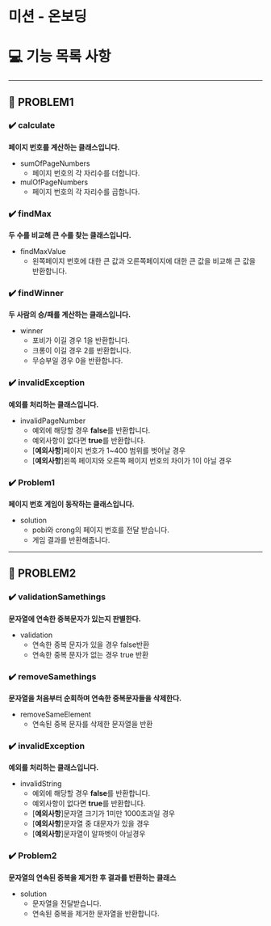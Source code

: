 # 미션 - 온보딩

# 💻 기능 목록 사항
<hr>

## 🌟 PROBLEM1
###
### ✔️ calculate
**페이지 번호를 계산하는 클래스입니다.**

- sumOfPageNumbers
  - 페이지 번호의 각 자리수를 더합니다.
- mulOfPageNumbers
  - 페이지 번호의 각 자리수를 곱합니다.

###
### ✔️ findMax
**두 수를 비교해 큰 수를 찾는 클래스입니다.**

- findMaxValue
    - 왼쪽페이지 번호에 대한 큰 값과 오른쪽페이지에 대한 큰 값을 비교해 큰 값을 반환합니다.

###
### ✔️ findWinner
**두 사람의 승/패를 계산하는 클래스입니다.**

- winner
  - 포비가 이길 경우 1을 반환합니다.
  - 크롱이 이길 경우 2를 반환합니다.
  - 무승부일 경우 0을 반환합니다.

###
### ✔️ invalidException
**예외를 처리하는 클래스입니다.**

- invalidPageNumber
  - 예외에 해당할 경우 **false**를 반환합니다.
  - 예외사항이 없다면 **true**를 반환합니다.
  - [**예외사항**]페이지 번호가 1~400 범위를 벗어날 경우
  - [**예외사항**]왼쪽 페이지와 오른쪽 페이지 번호의 차이가  1이 아닐 경우

###
### ✔️ Problem1
**페이지 번호 게임이 동작하는 클래스입니다.**

- solution
  - pobi와 crong의 페이지 번호를 전달 받습니다.
  - 게임 결과를 반환해줍니다.

<hr>

## 🌟 PROBLEM2
###
### ✔️ validationSamethings
**문자열에 연속한 중복문자가 있는지 판별한다.**

- validation
  - 연속한 중복 문자가 있을 경우 false반환
  - 연속한 중복 문자가 없는 경우 true 반환


###
### ✔️ removeSamethings
**문자열을 처음부터 순회하며 연속한 중복문자들을 삭제한다.**

- removeSameElement
  - 연속된 중복 문자를 삭제한 문자열을 반환


###
### ✔️ invalidException
**예외를 처리하는 클래스입니다.**

- invalidString
  - 예외에 해당할 경우 **false**를 반환합니다.
  - 예외사항이 없다면 **true**를 반환합니다.
  - [**예외사항**]문자열 크기가 1미만 1000초과일 경우
  - [**예외사항**]문자열 중 대문자가 있을 경우
  - [**예외사항**]문자열이 알파벳이 아닐경우

###
### ✔️ Problem2
**문자열의 연속된 중복을 제거한 후 결과를 반환하는 클래스**

- solution
  - 문자열을 전달받습니다. 
  - 연속된 중복을 제거한 문자열을 반환합니다.